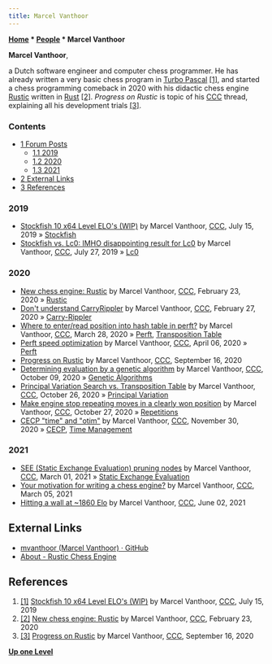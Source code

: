 ```yaml
---
title: Marcel Vanthoor
---
```

**[Home](Home "Home") \* [People](People "People") \* Marcel Vanthoor**


**Marcel Vanthoor**,  

a Dutch software engineer and computer chess programmer. He has already written a very basic chess program in [Turbo Pascal](Pascal#TurboPascal "Pascal") <a id="cite-note-1" href="#cite-ref-1">[1]</a>, 
and started a chess programming comeback in 2020 with his didactic chess engine [Rustic](Rustic "Rustic") written in [Rust](Rust "Rust") <a id="cite-note-2" href="#cite-ref-2">[2]</a>.
*Progress on Rustic* is topic of his [CCC](CCC "CCC") thread, explaining all his development trials <a id="cite-note-3" href="#cite-ref-3">[3]</a>.



### Contents


* [1 Forum Posts](#forum-posts)
	+ [1.1 2019](#2019)
	+ [1.2 2020](#2020)
	+ [1.3 2021](#2021)
* [2 External Links](#external-links)
* [3 References](#references)






### 2019


* [Stockfish 10 x64 Level ELO's (WIP)](http://www.talkchess.com/forum3/viewtopic.php?f=6&t=71288) by Marcel Vanthoor, [CCC](CCC "CCC"), July 15, 2019 » [Stockfish](Stockfish "Stockfish")
* [Stockfish vs. Lc0: IMHO disappointing result for Lc0](http://www.talkchess.com/forum3/viewtopic.php?f=2&t=71384) by Marcel Vanthoor, [CCC](CCC "CCC"), July 27, 2019 » [Lc0](Leela_Chess_Zero#Lc0 "Leela Chess Zero")


### 2020


* [New chess engine: Rustic](http://www.talkchess.com/forum3/viewtopic.php?f=2&t=73164) by Marcel Vanthoor, [CCC](CCC "CCC"), February 23, 2020 » [Rustic](Rustic "Rustic")
* [Don't understand CarryRippler](http://www.talkchess.com/forum3/viewtopic.php?f=7&t=73198) by Marcel Vanthoor, [CCC](CCC "CCC"), February 27, 2020 » [Carry-Rippler](Traversing_Subsets_of_a_Set#AllSubsetsofanySet "Traversing Subsets of a Set")
* [Where to enter/read position into hash table in perft?](http://www.talkchess.com/forum3/viewtopic.php?f=7&t=73493) by Marcel Vanthoor, [CCC](CCC "CCC"), March 28, 2020 » [Perft](Perft "Perft"), [Transposition Table](Transposition_Table "Transposition Table")
* [Perft speed optimization](http://www.talkchess.com/forum3/viewtopic.php?f=7&t=73577) by Marcel Vanthoor, [CCC](CCC "CCC"), April 06, 2020 » [Perft](Perft "Perft")
* [Progress on Rustic](http://www.talkchess.com/forum3/viewtopic.php?f=7&t=75129) by Marcel Vanthoor, [CCC](CCC "CCC"), September 16, 2020
* [Determining evaluation by a genetic algorithm](http://www.talkchess.com/forum3/viewtopic.php?f=2&t=75342) by Marcel Vanthoor, [CCC](CCC "CCC"), October 09, 2020 » [Genetic Algorithms](Genetic_Programming#GeneticAlgorithm "Genetic Programming")
* [Principal Variation Search vs. Transposition Table](http://www.talkchess.com/forum3/viewtopic.php?f=7&t=75549) by Marcel Vanthoor, [CCC](CCC "CCC"), October 26, 2020 » [Principal Variation](Principal_Variation "Principal Variation")
* [Make engine stop repeating moves in a clearly won position](http://www.talkchess.com/forum3/viewtopic.php?f=7&t=75573) by Marcel Vanthoor, [CCC](CCC "CCC"), October 27, 2020 » [Repetitions](Repetitions "Repetitions")
* [CECP "time" and "otim"](http://www.talkchess.com/forum3/viewtopic.php?f=7&t=75944) by Marcel Vanthoor, [CCC](CCC "CCC"), November 30, 2020 » [CECP](Chess_Engine_Communication_Protocol "Chess Engine Communication Protocol"), [Time Management](Time_Management "Time Management")


### 2021


* [SEE (Static Exchange Evaluation) pruning nodes](http://www.talkchess.com/forum3/viewtopic.php?f=7&t=76750) by Marcel Vanthoor, [CCC](CCC "CCC"), March 01, 2021 » [Static Exchange Evaluation](Static_Exchange_Evaluation "Static Exchange Evaluation")
* [Your motivation for writing a chess engine?](http://www.talkchess.com/forum3/viewtopic.php?f=2&t=76787) by Marcel Vanthoor, [CCC](CCC "CCC"), March 05, 2021
* [Hitting a wall at ~1860 Elo](http://www.talkchess.com/forum3/viewtopic.php?f=7&t=77427) by Marcel Vanthoor, [CCC](CCC "CCC"), June 02, 2021


## External Links


* [mvanthoor (Marcel Vanthoor) · GitHub](https://github.com/mvanthoor)
* [About - Rustic Chess Engine](https://rustic-chess.org/)


## References


1. <a id="cite-ref-1" href="#cite-note-1">[1]</a> [Stockfish 10 x64 Level ELO's (WIP)](http://www.talkchess.com/forum3/viewtopic.php?f=6&t=71288) by Marcel Vanthoor, [CCC](CCC "CCC"), July 15, 2019
2. <a id="cite-ref-2" href="#cite-note-2">[2]</a> [New chess engine: Rustic](http://www.talkchess.com/forum3/viewtopic.php?f=2&t=73164) by Marcel Vanthoor, [CCC](CCC "CCC"), February 23, 2020
3. <a id="cite-ref-3" href="#cite-note-3">[3]</a> [Progress on Rustic](http://www.talkchess.com/forum3/viewtopic.php?f=7&t=75129) by Marcel Vanthoor, [CCC](CCC "CCC"), September 16, 2020

**[Up one Level](People "People")**







 
